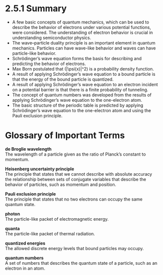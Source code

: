 # 2.5.1 Summary

- A few basic concepts of quantum mechanics, which can be used to describe the behavior of electrons under various potential functions, were considered. The understanding of electron behavior is crucial in understanding semiconductor physics.
- The wave–particle duality principle is an important element in quantum mechanics. Particles can have wave-like behavior and waves can have particle-like behavior.
- Schrödinger’s wave equation forms the basis for describing and predicting the behavior of electrons.
- Max Born postulated that \(|\psi(x)|^2\) is a probability density function.
- A result of applying Schrödinger’s wave equation to a bound particle is that the energy of the bound particle is quantized.
- A result of applying Schrödinger’s wave equation to an electron incident on a potential barrier is that there is a finite probability of tunneling.
- The concept of quantum numbers was developed from the results of applying Schrödinger’s wave equation to the one-electron atom.
- The basic structure of the periodic table is predicted by applying Schrödinger’s wave equation to the one-electron atom and using the Pauli exclusion principle.

# Glossary of Important Terms

**de Broglie wavelength**  
The wavelength of a particle given as the ratio of Planck’s constant to momentum.

**Heisenberg uncertainty principle**  
The principle that states that we cannot describe with absolute accuracy the relationship between sets of conjugate variables that describe the behavior of particles, such as momentum and position.

**Pauli exclusion principle**  
The principle that states that no two electrons can occupy the same quantum state.

**photon**  
The particle-like packet of electromagnetic energy.

**quanta**  
The particle-like packet of thermal radiation.

**quantized energies**  
The allowed discrete energy levels that bound particles may occupy.

**quantum numbers**  
A set of numbers that describes the quantum state of a particle, such as an electron in an atom.